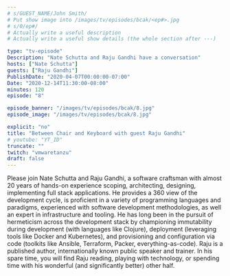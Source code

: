 ```yaml
---
# s/GUEST_NAME/John Smith/
# Put show image into /images/tv/episodes/bcak/<ep#>.jpg
# s/0/ep#/
# Actually write a useful description
# Actually write a useful show details (the whole section after ---)

type: "tv-episode"
Description: "Nate Schutta and Raju Gandhi have a conversation"
hosts: ["Nate Schutta"]
guests: ["Raju Gandhi"]
PublishDate: "2020-04-07T00:00:00-07:00"
Date: "2020-12-14T11:30:00-08:00"
minutes: 120
episode: "8"

episode_banner: "/images/tv/episodes/bcak/8.jpg"
episode_image: "/images/tv/episodes/bcak/8.jpg"

explicit: "no"
title: "Between Chair and Keyboard with guest Raju Gandhi"
# youtube: "YT_ID"
truncate: ""
twitch: "vmwaretanzu"
draft: false
---
```


Please join Nate Schutta and Raju Gandhi, a software craftsman with almost 20 years of hands-on experience scoping, architecting, designing, implementing full stack applications. He provides a 360 view of the development cycle, is proficient in a variety of programming languages and paradigms, experienced with software development methodologies, as well an expert in infrastructure and tooling. He has long been in the pursuit of hermeticism across the development stack by championing immutability during development (with languages like Clojure), deployment (leveraging tools like Docker and Kubernetes), and provisioning and configuration via code (toolkits like Ansible, Terraform, Packer, everything-as-code). Raju is a published author, internationally known public speaker and trainer. In his spare time, you will find Raju reading, playing with technology, or spending time with his wonderful (and significantly better) other half.
